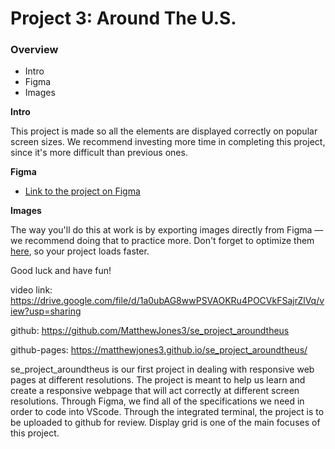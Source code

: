 # Project 3: Around The U.S.

### Overview

- Intro
- Figma
- Images

**Intro**

This project is made so all the elements are displayed correctly on popular screen sizes. We recommend investing more time in completing this project, since it's more difficult than previous ones.

**Figma**

- [Link to the project on Figma](https://www.figma.com/file/ii4xxsJ0ghevUOcssTlHZv/Sprint-3%3A-Around-the-US?node-id=0%3A1)

**Images**

The way you'll do this at work is by exporting images directly from Figma — we recommend doing that to practice more. Don't forget to optimize them [here](https://tinypng.com/), so your project loads faster.

Good luck and have fun!

video link: https://drive.google.com/file/d/1a0ubAG8wwPSVAOKRu4POCVkFSajrZlVq/view?usp=sharing

github: https://github.com/MatthewJones3/se_project_aroundtheus

github-pages: https://matthewjones3.github.io/se_project_aroundtheus/

se_project_aroundtheus is our first project in dealing with responsive web pages at different resolutions. The project is meant to help us learn and create a responsive webpage that will act correctly at different screen resolutions. Through Figma, we find all of the specifications we need in order to code into VScode. Through the integrated terminal, the project is to be uploaded to github for review. Display grid is one of the main focuses of this project.
